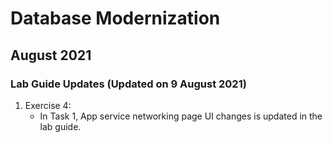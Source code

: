 # Database Modernization 

## August 2021
### Lab Guide Updates (Updated on 9 August 2021)

1. Exercise 4:
	 - In Task 1, App service networking page UI changes is updated in the lab guide.
	
